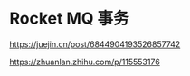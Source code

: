 # Rocket MQ 事务



https://juejin.cn/post/6844904193526857742



https://zhuanlan.zhihu.com/p/115553176